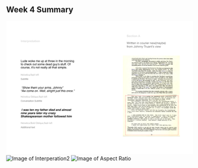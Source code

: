 ## Week 4 Summary
![Image of Interperation1](https://github.com/Raymondvonz/CodeWords/blob/master/W4/interperation2.png)
![Image of Interperation2](https://github.com/Raymondvonz/CodeWords/blob/master/W2/Friki%20Display.png)
![Image of Aspect Ratio](https://github.com/Raymondvonz/CodeWords/blob/master/W2/Friki%20Display.png)
